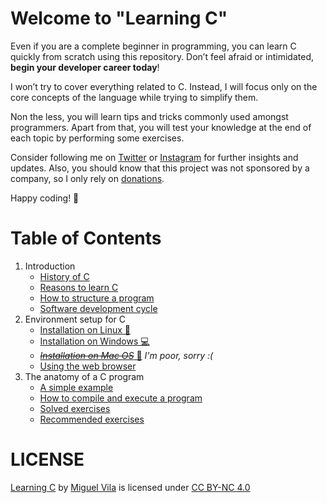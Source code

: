# Welcome to "Learning C"

Even if you are a complete beginner in programming, you can learn C quickly from scratch using this repository. Don’t feel afraid or intimidated, **begin your developer career today**!

I won’t try to cover everything related to C. Instead, I will focus only on the core concepts of the language while trying to simplify them.

Non the less, you will learn tips and tricks commonly used amongst programmers. Apart from that, you will test your knowledge at the end of each topic by performing some exercises.

Consider following me on [Twitter](https://twitter.com/miguel_oviladev) or [Instagram](https://www.instagram.com/miguel_oviladev/) for further insights and updates. Also, you should know that this project was not sponsored by a company, so I only rely on [donations](https://www.paypal.com/paypalme/maomv).

Happy coding! 🚀

# Table of Contents

1. Introduction
   - [History of C](1-introduction/1-history-of-c.md)
   - [Reasons to learn C](1-introduction/2-reasons-to-learn-c.md)
   - [How to structure a program](1-introduction/3-how-to-structure-a-program.md)
   - [Software development cycle](1-introduction/4-software-development-cycle.md)
2. Environment setup for C
   - [Installation on Linux 🐧](2-environment-setup-for-c/1-installation-on-linux.md)
   - [Installation on Windows 💻](2-environment-setup-for-c/2-installation-on-windows.md)
   - [_~~Installation on Mac OS~~_ 🍎](2-environment-setup-for-c/3-installation-on-mac-os.md) _I'm poor, sorry :(_
   - [Using the web browser](2-environment-setup-for-c/4-using-the-web-browser.md)
3. The anatomy of a C program
   - [A simple example](3-the-anatomy-of-a-c-program/1-a-simple-example.md)
   - [How to compile and execute a program](3-the-anatomy-of-a-c-program/2-how-to-compile-and-execute-a-program.md)
   - [Solved exercises](3-the-anatomy-of-a-c-program/3-solved-exercises.md)
   - [Recommended exercises](3-the-anatomy-of-a-c-program/4-recommended-exercises.md)

# LICENSE

[Learning C](https://github.com/migueloviladev/learning-c-en) by [Miguel Vila](https://github.com/migueloviladev) is licensed under [CC BY-NC 4.0](LICENSE.txt)
